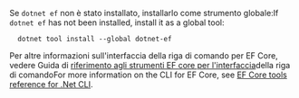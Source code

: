 <span data-ttu-id="9721e-101">Se `dotnet ef` non è stato installato, installarlo come strumento globale:</span><span class="sxs-lookup"><span data-stu-id="9721e-101">If `dotnet ef` has not been installed, install it as a global tool:</span></span>

```dotnetcli
  dotnet tool install --global dotnet-ef
```

<span data-ttu-id="9721e-102">Per altre informazioni sull'interfaccia della riga di comando per EF Core, vedere Guida di [riferimento agli strumenti EF core per l'interfaccia](/ef/core/miscellaneous/cli/dotnet)della riga di comando</span><span class="sxs-lookup"><span data-stu-id="9721e-102">For more information on the CLI for EF Core, see [EF Core tools reference for .Net CLI](/ef/core/miscellaneous/cli/dotnet).</span></span>